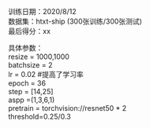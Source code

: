 训练日期：2020/8/12  
数据集：htxt-ship (300张训练/300张测试)  
最后得分：xx  

具体参数：  
resize = 1000,1000  
batchsize = 2  
lr = 0.02  #提高了学习率  
epoch = 36  
step = [14,25]  
aspp =(1,3,6,1)  
pretrain = torchvision://resnet50 * 2  
threshold=0.25/0.3  
